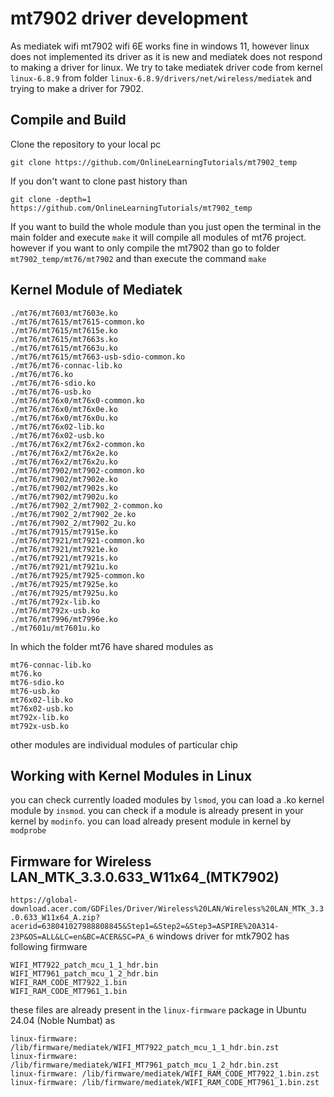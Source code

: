 # mt7902 driver development
As mediatek wifi mt7902 wifi 6E works fine in windows 11, however linux does not implemented its driver as it is new and mediatek does not respond to making a driver for linux. We try to take mediatek driver code from kernel `linux-6.8.9` from folder `linux-6.8.9/drivers/net/wireless/mediatek` and trying to make a driver for 7902. 

## Compile and Build
Clone the repository to your local pc
  ```
  git clone https://github.com/OnlineLearningTutorials/mt7902_temp
  ```
If you don't want to clone past history than 
  ```
  git clone -depth=1 https://github.com/OnlineLearningTutorials/mt7902_temp
  ```

If you want to build the whole module than you just open the terminal in the main folder and execute `make` it will compile all modules of mt76 project. however if you want to only compile the mt7902 than go to folder `mt7902_temp/mt76/mt7902` and than execute the command `make`

## Kernel Module of Mediatek
    
    ./mt76/mt7603/mt7603e.ko
    ./mt76/mt7615/mt7615-common.ko
    ./mt76/mt7615/mt7615e.ko
    ./mt76/mt7615/mt7663s.ko
    ./mt76/mt7615/mt7663u.ko
    ./mt76/mt7615/mt7663-usb-sdio-common.ko
    ./mt76/mt76-connac-lib.ko
    ./mt76/mt76.ko
    ./mt76/mt76-sdio.ko
    ./mt76/mt76-usb.ko
    ./mt76/mt76x0/mt76x0-common.ko
    ./mt76/mt76x0/mt76x0e.ko
    ./mt76/mt76x0/mt76x0u.ko
    ./mt76/mt76x02-lib.ko
    ./mt76/mt76x02-usb.ko
    ./mt76/mt76x2/mt76x2-common.ko
    ./mt76/mt76x2/mt76x2e.ko
    ./mt76/mt76x2/mt76x2u.ko
    ./mt76/mt7902/mt7902-common.ko
    ./mt76/mt7902/mt7902e.ko
    ./mt76/mt7902/mt7902s.ko
    ./mt76/mt7902/mt7902u.ko
    ./mt76/mt7902_2/mt7902_2-common.ko
    ./mt76/mt7902_2/mt7902_2e.ko
    ./mt76/mt7902_2/mt7902_2u.ko
    ./mt76/mt7915/mt7915e.ko
    ./mt76/mt7921/mt7921-common.ko
    ./mt76/mt7921/mt7921e.ko
    ./mt76/mt7921/mt7921s.ko
    ./mt76/mt7921/mt7921u.ko
    ./mt76/mt7925/mt7925-common.ko
    ./mt76/mt7925/mt7925e.ko
    ./mt76/mt7925/mt7925u.ko
    ./mt76/mt792x-lib.ko
    ./mt76/mt792x-usb.ko
    ./mt76/mt7996/mt7996e.ko
    ./mt7601u/mt7601u.ko

In which the folder mt76 have shared modules as

    mt76-connac-lib.ko
    mt76.ko
    mt76-sdio.ko
    mt76-usb.ko
    mt76x02-lib.ko
    mt76x02-usb.ko
    mt792x-lib.ko
    mt792x-usb.ko
    
other modules are individual modules of particular chip

## Working with Kernel Modules in Linux
you can check currently loaded modules by `lsmod`, you can load a .ko kernel module by `insmod`. you can check if a module is already present in your kernel by `modinfo`. you can load already present module in kernel by `modprobe`

## Firmware for Wireless LAN_MTK_3.3.0.633_W11x64_(MTK7902)
`https://global-download.acer.com/GDFiles/Driver/Wireless%20LAN/Wireless%20LAN_MTK_3.3.0.633_W11x64_A.zip?acerid=638041027988808845&Step1=&Step2=&Step3=ASPIRE%20A314-23P&OS=ALL&LC=en&BC=ACER&SC=PA_6` windows driver for mtk7902 has following firmware

    WIFI_MT7922_patch_mcu_1_1_hdr.bin
    WIFI_MT7961_patch_mcu_1_2_hdr.bin
    WIFI_RAM_CODE_MT7922_1.bin
    WIFI_RAM_CODE_MT7961_1.bin
    
these files are already present in the `linux-firmware` package in Ubuntu 24.04 (Noble Numbat) as

    linux-firmware: /lib/firmware/mediatek/WIFI_MT7922_patch_mcu_1_1_hdr.bin.zst
    linux-firmware: /lib/firmware/mediatek/WIFI_MT7961_patch_mcu_1_2_hdr.bin.zst
    linux-firmware: /lib/firmware/mediatek/WIFI_RAM_CODE_MT7922_1.bin.zst
    linux-firmware: /lib/firmware/mediatek/WIFI_RAM_CODE_MT7961_1.bin.zst





